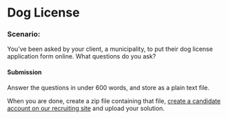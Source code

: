 Dog License
=================

### Scenario:

You’ve been asked by your client, a municipality, to put their dog license application form online. What questions do you ask?

#### Submission

Answer the questions in under 600 words, and store as a plain text file.

When you are done, create a zip file containing that file, [create a candidate account on our recruiting site](https://people.adhoc.team/candidates/sign_up) and upload your solution.

